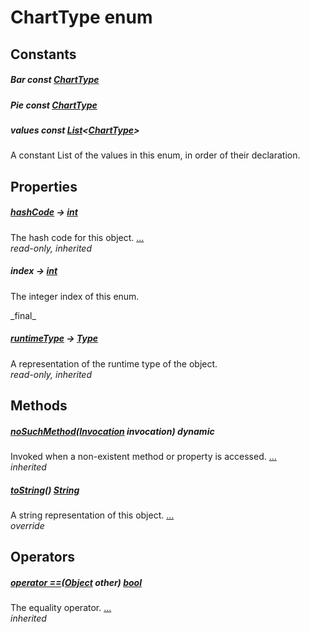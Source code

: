 


# ChartType enum











## Constants

##### Bar const [ChartType](../smeup_models_widgets_smeup_chart_model/ChartType.md)



   




##### Pie const [ChartType](../smeup_models_widgets_smeup_chart_model/ChartType.md)



   




##### values const [List](https://api.flutter.dev/flutter/dart-core/List-class.html)&lt;[ChartType](../smeup_models_widgets_smeup_chart_model/ChartType.md)>



<p>A constant List of the values in this enum, in order of their declaration.</p>   





## Properties

##### [hashCode](https://api.flutter.dev/flutter/dart-core/Object/hashCode.html) &#8594; [int](https://api.flutter.dev/flutter/dart-core/int-class.html)



The hash code for this object. [...](https://api.flutter.dev/flutter/dart-core/Object/hashCode.html)  
_read-only, inherited_



##### index &#8594; [int](https://api.flutter.dev/flutter/dart-core/int-class.html)



<p>The integer index of this enum.</p>   
_final_



##### [runtimeType](https://api.flutter.dev/flutter/dart-core/Object/runtimeType.html) &#8594; [Type](https://api.flutter.dev/flutter/dart-core/Type-class.html)



A representation of the runtime type of the object.   
_read-only, inherited_




## Methods

##### [noSuchMethod](https://api.flutter.dev/flutter/dart-core/Object/noSuchMethod.html)([Invocation](https://api.flutter.dev/flutter/dart-core/Invocation-class.html) invocation) dynamic



Invoked when a non-existent method or property is accessed. [...](https://api.flutter.dev/flutter/dart-core/Object/noSuchMethod.html)  
_inherited_



##### [toString](../smeup_models_widgets_smeup_chart_model/ChartType/toString.md)() [String](https://api.flutter.dev/flutter/dart-core/String-class.html)



A string representation of this object. [...](../smeup_models_widgets_smeup_chart_model/ChartType/toString.md)  
_override_




## Operators

##### [operator ==](https://api.flutter.dev/flutter/dart-core/Object/operator_equals.html)([Object](https://api.flutter.dev/flutter/dart-core/Object-class.html) other) [bool](https://api.flutter.dev/flutter/dart-core/bool-class.html)



The equality operator. [...](https://api.flutter.dev/flutter/dart-core/Object/operator_equals.html)  
_inherited_










